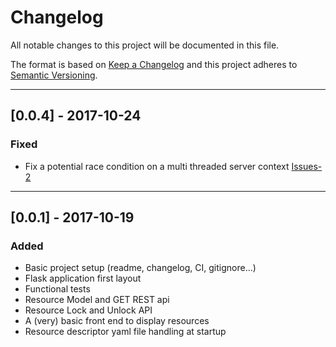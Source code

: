 # Changelog
All notable changes to this project will be documented in this file.

The format is based on [Keep a Changelog](http://keepachangelog.com/en/1.0.0/)
and this project adheres to [Semantic Versioning](http://semver.org/spec/v2.0.0.html).

---

## [0.0.4] - 2017-10-24
### Fixed
- Fix a potential race condition on a multi threaded server context [Issues-2](https://github.com/cpoisson/rent-a-bot/issues/2)

---

## [0.0.1] - 2017-10-19
### Added
- Basic project setup (readme, changelog, CI, gitignore...) 
- Flask application first layout
- Functional tests
- Resource Model and GET REST api
- Resource Lock and Unlock API
- A (very) basic front end to display resources
- Resource descriptor yaml file handling at startup


